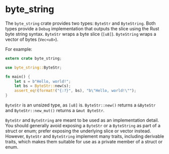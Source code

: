 # byte_string

The `byte_string` crate provides two types: `ByteStr` and `ByteString`.
Both types provide a `Debug` implementation
that outputs the slice using the Rust byte string syntax.
`ByteStr` wraps a byte slice (`[u8]`).
`ByteString` wraps a vector of bytes (`Vec<u8>`).

For example:

```rust
extern crate byte_string;

use byte_string::ByteStr;

fn main() {
    let s = b"Hello, world!";
    let bs = ByteStr::new(s);
    assert_eq!(format!("{:?}", bs), "b\"Hello, world!\"");
}
```

`ByteStr` is an unsized type, as `[u8]` is.
`ByteStr::new()` returns a `&ByteStr`
and `ByteStr::new_mut()` returns a `&mut ByteStr`.

`ByteStr` and `ByteString` are meant to be used as an implementation detail.
You should generally avoid exposing a `ByteStr` or a `ByteString`
as part of a struct or enum;
prefer exposing the underlying slice or vector instead.
However, `ByteStr` and `ByteString` implement many traits, including derivable traits,
which makes them suitable for use as a private member of a struct or enum.
